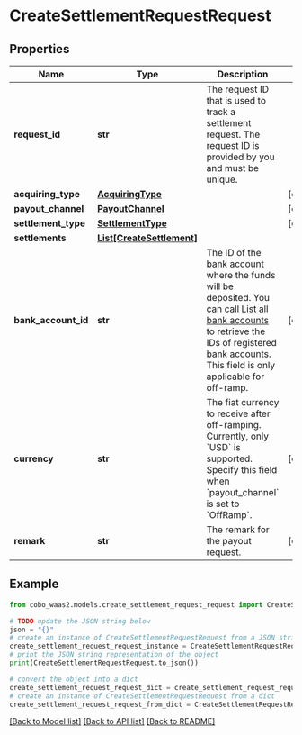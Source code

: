 # CreateSettlementRequestRequest


## Properties

Name | Type | Description | Notes
------------ | ------------- | ------------- | -------------
**request_id** | **str** | The request ID that is used to track a settlement request. The request ID is provided by you and must be unique. | 
**acquiring_type** | [**AcquiringType**](AcquiringType.md) |  | [optional] 
**payout_channel** | [**PayoutChannel**](PayoutChannel.md) |  | [optional] 
**settlement_type** | [**SettlementType**](SettlementType.md) |  | [optional] 
**settlements** | [**List[CreateSettlement]**](CreateSettlement.md) |  | 
**bank_account_id** | **str** |  The ID of the bank account where the funds will be deposited. You can call [List all bank accounts](https://www.cobo.com/developers/v2/api-references/payment/list-all-bank-accounts) to retrieve the IDs of registered bank accounts.  This field is only applicable for off-ramp.  | [optional] 
**currency** | **str** | The fiat currency to receive after off-ramping. Currently, only &#x60;USD&#x60; is supported. Specify this field when &#x60;payout_channel&#x60; is set to &#x60;OffRamp&#x60;. | [optional] 
**remark** | **str** | The remark for the payout request. | [optional] 

## Example

```python
from cobo_waas2.models.create_settlement_request_request import CreateSettlementRequestRequest

# TODO update the JSON string below
json = "{}"
# create an instance of CreateSettlementRequestRequest from a JSON string
create_settlement_request_request_instance = CreateSettlementRequestRequest.from_json(json)
# print the JSON string representation of the object
print(CreateSettlementRequestRequest.to_json())

# convert the object into a dict
create_settlement_request_request_dict = create_settlement_request_request_instance.to_dict()
# create an instance of CreateSettlementRequestRequest from a dict
create_settlement_request_request_from_dict = CreateSettlementRequestRequest.from_dict(create_settlement_request_request_dict)
```
[[Back to Model list]](../README.md#documentation-for-models) [[Back to API list]](../README.md#documentation-for-api-endpoints) [[Back to README]](../README.md)


